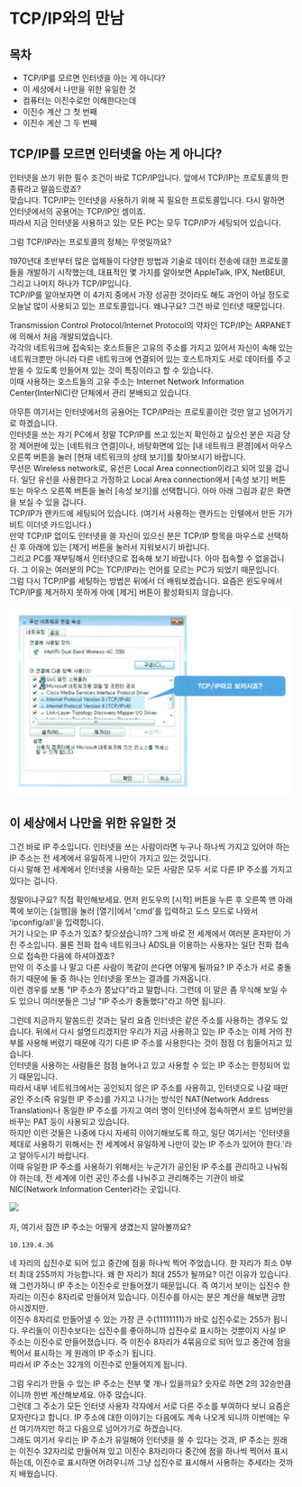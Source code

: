 

# TCP/IP와의 만남



## 목차

- TCP/IP를 모르면 인터넷을 아는 게 아니다?
- 이 세상에서 나만을 위한 유일한 것
- 컴퓨터는 이진수로만 이해한다는데
- 이진수 계산 그 첫 번째
- 이진수 게산 그 두 번째



## TCP/IP를 모르면 인터넷을 아는 게 아니다?

인터넷을 쓰기 위한 필수 조건이 바로 TCP/IP입니다. 앞에서 TCP/IP는 프로토콜의 한 종류라고 말씀드렸죠?  
맞습니다. TCP/IP는 인터넷을 사용하기 위해 꼭 필요한 프로토콜입니다. 다시 말하면 인터넷에서의 공용어는 TCP/IP인 셈이죠.  
따라서 지금 인터넷을 사용하고 있는 모든 PC는 모두 TCP/IP가 세팅되어 있습니다.

그럼 TCP/IP라는 프로토콜의 정체는 무엇일까요?

1970년대 초반부터 많은 업체들이 다양한 방법과 기술로 데이터 전송에 대한 프로토콜들을 개발하기 시작했는데, 대표적인 몇 가지를 알아보면 AppleTalk, IPX, NetBEUI, 그리고 나머지 하나가 TCP/IP입니다.  
TCP/IP를 알아보자면 이 4가지 중에서 가장 성공한 것이라도 해도 과언이 아닐 정도로 오늘날 많이 사용되고 있는 프로토콜입니다. 왜냐구요? 그건 바로 인터넷 때문입니다.

Transmission Control Protocol/Internet Protocol의 약자인 TCP/IP는 ARPANET에 의해서 처음 개발되었습니다.  
각각의 네트워크에 접속되는 호스트들은 고유의 주소를 가지고 있어서 자신이 속해 있는 네트워크뿐만 아니라 다른 네트워크에 연결되어 있는 호스트까지도 서로 데이터를 주고받을 수 있도록 만들어져 있는 것이 특징이라고 할 수 있습니다.  
이때 사용하는 호스트들의 고유 주소는 Internet Network Information Center(InterNIC)란 단체에서 관리 분배되고 있습니다.

아무튼 여기서는 인터넷에서의 공용어는 TCP/IP라는 프로토콜이란 것만 알고 넘어가기로 하겠습니다.  
인터넷을 쓰는 자기 PC에서 정말 TCP/IP를 쓰고 있는지 확인하고 싶으신 분은 지금 당장 제어판에 있는 [네트워크 연결]이나, 바탕화면에 있는 [내 네트워크 환경]에서 마우스 오른쪽 버튼을 눌러 [현재 네트워크의 상태 보기]를 찾아보시기 바랍니다.  
무선은 Wireless network로, 유선은 Local Area connection이라고 되어 있을 겁니다. 일단 유선을 사용한다고 가정하고 Local Area connection에서 [속성 보기] 버튼 또는 마우스 오른쪽 버튼을 눌러 [속성 보기]를 선택합니다. 아마 아래 그림과 같은 화면을 보실 수 있을 겁니다.  
TCP/IP가 랜카드에 세팅되어 있습니다. (여기서 사용하는 랜카드는 인텔에서 만든 기가비트 이더넷 카드입니다.)  
만약 TCP/IP 없이도 인터넷을 쓸 자신이 있으신 분은 TCP/IP 항목을 마우스로 선택하신 후 아래에 있는 [제거] 버튼을 눌러서 지워보시기 바랍니다.  
그리고 PC를 재부팅해서 인터넷으로 접속해 보기 바랍니다. 아마 접속할 수 없을겁니다. 그 이유는 여러분의 PC는 TCP/IP라는 언어를 모르는 PC가 되었기 때문입니다.  
그럼 다시 TCP/IP를 세팅하는 방법은 뒤에서 더 배워보겠습니다. 요즘은 윈도우에서 TCP/IP를 제거하지 못하게 아예 [제거] 버튼이 활성화되지 않습니다.

![](./img/1-2/ex8.jpg)



## 이 세상에서 나만을 위한 유일한 것

그건 바로 IP 주소입니다. 인터넷을 쓰는 사람이라면 누구나 하나씩 가지고 있어야 하는 IP 주소는 전 세계에서 유일하게 나만이 가지고 있는 것입니다.  
다시 말해 전 세계에서 인터넷을 사용하는 모든 사람은 모두 서로 다른 IP 주소를 가지고 있다는 겁니다.

정말이냐구요? 직접 확인해보세요. 먼저 윈도우의 [시작] 버튼을 누른 후 오른쪽 맨 아래쪽에 보이는 [실행]을 눌러 [열기]에서 'cmd'를 입력하고 도스 모드로 나와서 'ipconfig/all'을 입력합니다.  
거기 나오는 IP 주소가 있죠? 찾으셨습니까? 그게 바로 전 세계에서 여러분 혼자만이 가진 주소입니다. 물론 전화 접속 네트워크나 ADSL을 이용하는 사용자는 일단 전화 접속으로 접속한 다음에 하셔야겠죠?  
만약 이 주소를 나 말고 다른 사람이 똑같이 쓴다면 어떻게 될까요? IP 주소가 서로 충돌하기 때문에 둘 중 하나는 인터넷을 못쓰는 결과를 가져옵니다.  
이런 경우를 보통 "IP 주소가 쫑났다"라고 말합니다. 그런데 이 말은 좀 무식해 보일 수도 있으니 여러분들은 그냥 "IP 주소가 충돌했다"라고 하면 됩니다.

그런데 지금까지 말씀드린 것과는 달리 요즘 인터넷은 같은 주소를 사용하는 경우도 있습니다. 뒤에서 다시 설명드리겠지만 우리가 지금 사용하고 있는 IP 주소는 이제 거의 전부를 사용해 버렸기 때문에 각기 다른 IP 주소를 사용한다는 것이 점점 더 힘들어지고 있습니다.  
인터넷을 사용하는 사람들은 점점 늘어나고 있고 사용할 수 있는 IP 주소는 한정되어 있기 때문입니다.  
따라서 내부 네트워크에서는 공인되지 않은 IP 주소를 사용하고, 인터넷으로 나갈 때만 공인 주소(즉 유일한 IP 주소)를 가지고 나가는 방식인 NAT(Network Address Translation)나 동일한 IP 주소를 가지고 여러 명이 인터넷에 접속하면서 포트 넘버만을 바꾸는 PAT 등이 사용되고 있습니다.  
하지만 이런 것들은 나중에 다시 자세히 이야기해보도록 하고, 일단 여기서는 '인터넷을 제대로 사용하기 위해서는 전 세계에서 유일하게 나만이 갖는 IP 주소가 있어야 한다.'라고 알아두시기 바랍니다.  
이때 유일한 IP 주소를 사용하기 위해서는 누군가가 공인된 IP 주소를 관리하고 나눠줘야 하는데, 전 세계에 이런 공인 주소를 나눠주고 관리해주는 기관이 바로 NIC(Network Information Center)라는 곳입니다.

![](./img/1-2/ex9.jpg)

자, 여기서 잠깐 IP 주소는 어떻게 생겼는지 알아볼까요?

```
10.139.4.36
```

네 자리의 십진수로 되어 있고 중간에 점을 하나씩 찍어 주었습니다. 한 자리가 최소 0부터 최대 255까지 가능합니다. 왜 한 자리가 최대 255가 될까요? 이건 이유가 있습니다.  
왜 그런가하니 IP 주소는 이진수로 만들어졌기 때문입니다. 즉 여기서 보이는 십진수 한 자리는 이진수 8자리로 만들어져 있습니다. 이진수를 아시는 분은 계산을 해보면 금방 아시겠지만.  
이진수 8자리로 만들어낼 수 있는 가장 큰 수(11111111)가 바로 십진수로는 255가 됩니다. 우리들이 이진수보다는 십진수를 좋아하니까 십진수로 표시하는 것뿐이지 사실 IP 주소는 이진수로 만들어졌습니다. 즉 이진수 8자리가 4묶음으로 되어 있고 중간에 점을 찍어서 표시하는 게 원래의 IP 주소가 됩니다.  
따라서 IP 주소는 32개의 이진수로 만들어지게 됩니다.

그럼 우리가 만들 수 있는 IP 주소는 전부 몇 개나 있을까요? 숫자로 하면 2의 32승만큼이니까 한번 계산해보세요. 아주 많습니다.  
그런데 그 주소가 모든 인터넷 사용자 각자에서 서로 다른 주소를 부여하다 보니 요즘은 모자란다고 합니다. IP 주소에 대한 이야기는 다음에도 계속 나오게 되니까 이번에는 우선 여기까지만 하고 다음으로 넘어가기로 하겠습니다.  
그래도 여기서 우리는 IP 주소가 유일해야 인터넷을 쓸 수 있다는 것과, IP 주소는 원래는 이진수 32자리로 만들어져 있고 이진수 8자리마다 중간에 점을 하나씩 찍어서 표시하는데, 이진수로 표시하면 어려우니까 그냥 십진수로 표시해서 사용하는 추세라는 것까지 배웠습니다.